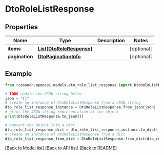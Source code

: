 # DtoRoleListResponse


## Properties

Name | Type | Description | Notes
------------ | ------------- | ------------- | -------------
**items** | [**List[DtoRoleResponse]**](DtoRoleResponse.md) |  | [optional] 
**pagination** | [**DtoPaginationInfo**](DtoPaginationInfo.md) |  | [optional] 

## Example

```python
from rcabench.openapi.models.dto_role_list_response import DtoRoleListResponse

# TODO update the JSON string below
json = "{}"
# create an instance of DtoRoleListResponse from a JSON string
dto_role_list_response_instance = DtoRoleListResponse.from_json(json)
# print the JSON string representation of the object
print(DtoRoleListResponse.to_json())

# convert the object into a dict
dto_role_list_response_dict = dto_role_list_response_instance.to_dict()
# create an instance of DtoRoleListResponse from a dict
dto_role_list_response_from_dict = DtoRoleListResponse.from_dict(dto_role_list_response_dict)
```
[[Back to Model list]](../README.md#documentation-for-models) [[Back to API list]](../README.md#documentation-for-api-endpoints) [[Back to README]](../README.md)



